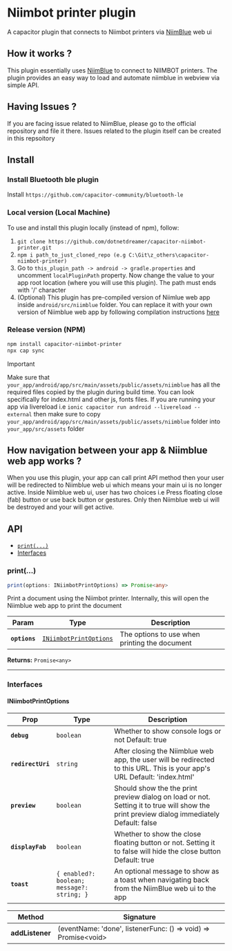 # Niimbot printer plugin
A capacitor plugin that connects to Niimbot printers via [NiimBlue](https://github.com/MultiMote/niimblue) web ui

## How it works ?
This plugin essentially uses [NiimBlue](https://github.com/MultiMote/niimblue) to connect to NIIMBOT printers. The plugin provides an easy way to load and automate niimblue in webview via simple API.

## Having Issues ?
If you are facing issue related to NiimBlue, please go to the official repository and file it there. Issues related to the plugin itself can be created in this repsoitory

## Install

### Install Bluetooth ble plugin
Install `https://github.com/capacitor-community/bluetooth-le`

### Local version (Local Machine)
To use and install this plugin locally (instead of npm), follow:
1. `git clone https://github.com/dotnetdreamer/capacitor-niimbot-printer.git`
2. `npm i path_to_just_cloned_repo (e.g C:\Git\z_others\capacitor-niimbot-printer)`
3. Go to `this_plugin_path -> android -> gradle.properties` and uncomment `localPluginPath` property. Now change the value to your app root location (where you will use this plugin). The path must ends with '/' character
4. (Optional) This plugin has pre-compiled version of Niimlue web app inside `android/src/niimblue` folder. You can replace it with your own version of Niimblue web app by following compilation instructions [here](https://github.com/MultiMote/niimblue)

### Release version (NPM)
```bash
npm install capacitor-niimbot-printer
npx cap sync
```

> [!Important]
>  Make sure that `your_app/android/app/src/main/assets/public/assets/niimblue` has all the required files copied by the plugin during build time. You can look specifically for index.html and other js, fonts files.
If you are running your app via livereload i.e `ionic capacitor run android --livereload --external` then make sure to copy `your_app/android/app/src/main/assets/public/assets/niimblue` folder into `your_app/src/assets` folder

## How navigation between your app & Niimblue web app works ?
When you use this plugin, your app can call print API method then your user will be redirected to Niimblue web ui which means your main ui is no longer active. Inside Niimblue web ui, user has two choices i.e Press floating close (fab) button or use back button or gestures. Only then Niimblue web ui will be destroyed and your will get active. 

## API

<docgen-index>

* [`print(...)`](#print)
* [Interfaces](#interfaces)

</docgen-index>

<docgen-api>
<!--Update the source file JSDoc comments and rerun docgen to update the docs below-->

### print(...)

```typescript
print(options: INiimbotPrintOptions) => Promise<any>
```

Print a document using the Niimbot printer. Internally, this will open the Niimblue web app to print the document

| Param         | Type                                                                  | Description                                   |
| ------------- | --------------------------------------------------------------------- | --------------------------------------------- |
| **`options`** | <code><a href="#iniimbotprintoptions">INiimbotPrintOptions</a></code> | The options to use when printing the document |

**Returns:** <code>Promise&lt;any&gt;</code>

--------------------


### Interfaces


#### INiimbotPrintOptions

| Prop              | Type                                                  | Description                                                                                                                               |
| ----------------- | ----------------------------------------------------- | ----------------------------------------------------------------------------------------------------------------------------------------- |
| **`debug`**       | <code>boolean</code>                                  | Whether to show console logs or not Default: true                                                                                         |
| **`redirectUri`** | <code>string</code>                                   | After closing the Niimblue web app, the user will be redirected to this URL. This is your app's URL Default: 'index.html'                 |
| **`preview`**     | <code>boolean</code>                                  | Should show the the print preview dialog on load or not. Setting it to true will show the print preview dialog immediately Default: false |
| **`displayFab`**  | <code>boolean</code>                                  | Whether to show the close floating button or not. Setting it to false will hide the close button Default: true                            |
| **`toast`**       | <code>{ enabled?: boolean; message?: string; }</code> | An optional message to show as a toast when navigating back from the NiimBlue web ui to the app                                           |

| Method          | Signature                                                                  |
| --------------- | -------------------------------------------------------------------------- |
| **addListener** | (eventName: 'done', listenerFunc: () =&gt; void) =&gt; Promise&lt;void&gt; |

</docgen-api>
